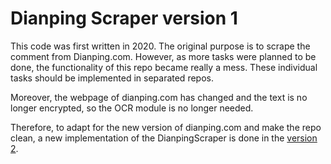 # Dianping Scraper version 1
This code was first written in 2020. The original purpose is to scrape the comment from Dianping.com. However, as more tasks were planned to be done, the functionality of this repo became really a mess. These individual tasks should be implemented in separated repos.

Moreover, the webpage of dianping.com has changed and the text is no longer encrypted, so the OCR module is no longer needed.

Therefore, to adapt for the new version of dianping.com and make the repo clean, a new implementation of the DianpingScraper is done in the [version 2](https://github.com/46319943/DianpingScraper2).